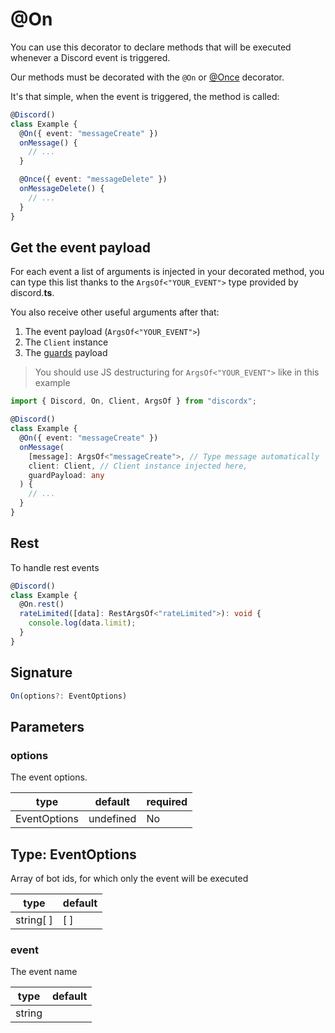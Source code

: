 # @On

You can use this decorator to declare methods that will be executed whenever a Discord event is triggered.

Our methods must be decorated with the `@On` or [@Once](docs/discordx/decorators/general/once) decorator.

It's that simple, when the event is triggered, the method is called:

```typescript
@Discord()
class Example {
  @On({ event: "messageCreate" })
  onMessage() {
    // ...
  }

  @Once({ event: "messageDelete" })
  onMessageDelete() {
    // ...
  }
}
```

## Get the event payload

For each event a list of arguments is injected in your decorated method, you can type this list thanks to the `ArgsOf<"YOUR_EVENT">` type provided by discord.**ts**.

You also receive other useful arguments after that:

1. The event payload (`ArgsOf<"YOUR_EVENT">`)
2. The `Client` instance
3. The [guards](docs/discordx/decorators/general/guard) payload

> You should use JS destructuring for `ArgsOf<"YOUR_EVENT">` like in this example

```typescript
import { Discord, On, Client, ArgsOf } from "discordx";

@Discord()
class Example {
  @On({ event: "messageCreate" })
  onMessage(
    [message]: ArgsOf<"messageCreate">, // Type message automatically
    client: Client, // Client instance injected here,
    guardPayload: any
  ) {
    // ...
  }
}
```

## Rest

To handle rest events

```ts
@Discord()
class Example {
  @On.rest()
  rateLimited([data]: RestArgsOf<"rateLimited">): void {
    console.log(data.limit);
  }
}
```

## Signature

```ts
On(options?: EventOptions)
```

## Parameters

### options

The event options.

| type         | default   | required |
| ------------ | --------- | -------- |
| EventOptions | undefined | No       |

## Type: EventOptions

Array of bot ids, for which only the event will be executed

| type      | default |
| --------- | ------- |
| string[ ] | [ ]     |

### event

The event name

| type   | default |
| ------ | ------- |
| string |         |
